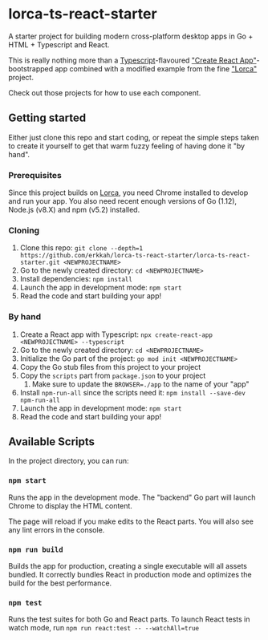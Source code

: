 # lorca-ts-react-starter

A starter project for building modern cross-platform desktop apps in Go + HTML + Typescript and React.

This is really nothing more than a [Typescript][3]-flavoured ["Create React App"][1]-bootstrapped app combined with a modified example from the fine ["Lorca"][2] project.

Check out those projects for how to use each component.

[1]: https://facebook.github.io/create-react-app/docs/adding-typescript "Create React App"
[2]: https://github.com/zserge/lorca "Lorca"
[3]: https://www.typescriptlang.org "Typescript"

## Getting started

Either just clone this repo and start coding, or repeat the simple steps taken to create it yourself to get that warm fuzzy feeling of having done it "by hand".

### Prerequisites

Since this project builds on [Lorca][2], you need Chrome installed to develop and run your app. You also need recent enough versions of Go (1.12), Node.js (v8.X) and npm (v5.2) installed.

### Cloning

1. Clone this repo: `git clone --depth=1 https://github.com/erkkah/lorca-ts-react-starter/lorca-ts-react-starter.git <NEWPROJECTNAME>`
1. Go to the newly created directory: `cd <NEWPROJECTNAME>`
1. Install dependencies: `npm install`
1. Launch the app in development mode: `npm start`
1. Read the code and start building your app!

### By hand

1. Create a React app with Typescript: `npx create-react-app <NEWPROJECTNAME> --typescript`
1. Go to the newly created directory: `cd <NEWPROJECTNAME>`
1. Initialize the Go part of the project: `go mod init <NEWPROJECTNAME>`
1. Copy the Go stub files from this project to your project
1. Copy the `scripts` part from `package.json` to your project
    1. Make sure to update the `BROWSER=./app` to the name of your "app"
1. Install `npm-run-all` since the scripts need it: `npm install --save-dev npm-run-all`
1. Launch the app in development mode: `npm start`
1. Read the code and start building your app!

## Available Scripts

In the project directory, you can run:

### `npm start`

Runs the app in the development mode. The "backend" Go part will launch Chrome to display the HTML content.

The page will reload if you make edits to the React parts.
You will also see any lint errors in the console.

### `npm run build`

Builds the app for production, creating a single executable will all assets bundled. It correctly bundles React in production mode and optimizes the build for the best performance.

### `npm test`

Runs the test suites for both Go and React parts.
To launch React tests in watch mode, run `npm run react:test -- --watchAll=true`
